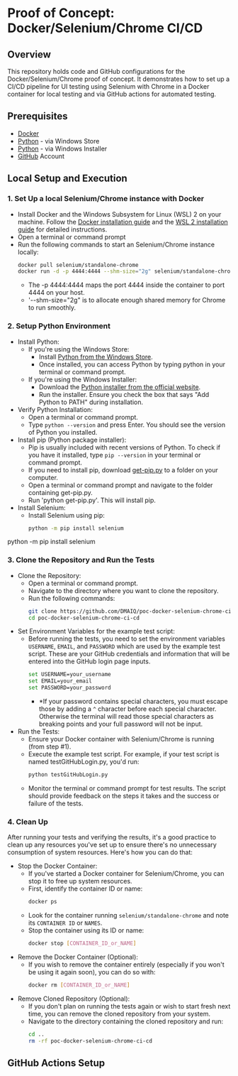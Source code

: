 # Proof of Concept: Docker/Selenium/Chrome CI/CD

## Overview
This repository holds code and GitHub configurations for the Docker/Selenium/Chrome proof of concept.
It demonstrates how to set up a CI/CD pipeline for UI testing using Selenium with Chrome in a Docker container for local testing and via GitHub actions for automated testing.

## Prerequisites
- [Docker](https://docs.docker.com/desktop/install/windows-install/)
- [Python](https://apps.microsoft.com/store/detail/python-312/9NCVDN91XZQP) - via Windows Store
- [Python](https://www.python.org/downloads/) - via Windows Installer
- [GitHub](https://github.com/) Account

## Local Setup and Execution

### 1. Set Up a local Selenium/Chrome instance with Docker
- Install Docker and the Windows Subsystem for Linux (WSL) 2 on your machine. Follow the [Docker installation guide](https://docs.docker.com/get-docker/) and the [WSL 2 installation guide](https://docs.microsoft.com/en-us/windows/wsl/install) for detailed instructions.
- Open a terminal or command prompt
- Run the following commands to start an Selenium/Chrome instance locally:
    ```sh
    docker pull selenium/standalone-chrome
    docker run -d -p 4444:4444 --shm-size="2g" selenium/standalone-chrome
    ```
    - The -p 4444:4444 maps the port 4444 inside the container to port 4444 on your host.
    - '--shm-size="2g" is to allocate enough shared memory for Chrome to run smoothly.

### 2. Setup Python Environment
- Install Python:
    - If you're using the Windows Store:
        - Install [Python from the Windows Store](https://apps.microsoft.com/store/detail/python-312/9NCVDN91XZQP).
        - Once installed, you can access Python by typing python in your terminal or command prompt.
    - If you're using the Windows Installer:
        - Download the [Python installer from the official website](https://www.python.org/downloads/).
        - Run the installer. Ensure you check the box that says "Add Python to PATH" during installation.
- Verify Python Installation:
    - Open a terminal or command prompt.
    - Type `python --version` and press Enter. You should see the version of Python you installed.
- Install pip (Python package installer):
    - Pip is usually included with recent versions of Python. To check if you have it installed, type `pip --version` in your terminal or command prompt.
    - If you need to install pip, download [get-pip.py](https://bootstrap.pypa.io/get-pip.py) to a folder on your computer.
    - Open a terminal or command prompt and navigate to the folder containing get-pip.py.
    - Run 'python get-pip.py'. This will install pip.
- Install Selenium:
    - Install Selenium using pip:
        ```sh
        python -m pip install selenium
        ```

python -m pip install selenium

### 3. Clone the Repository and Run the Tests
- Clone the Repository:
    - Open a terminal or command prompt.
    - Navigate to the directory where you want to clone the repository.
    - Run the following commands:
        ```sh
        git clone https://github.com/DMAIQ/poc-docker-selenium-chrome-ci-cd.git
        cd poc-docker-selenium-chrome-ci-cd
        ```
- Set Environment Variables for the example test script:
    - Before running the tests, you need to set the environment variables `USERNAME`, `EMAIL`, and `PASSWORD` which are used by the example test script. These are your GitHub credentials and information that will be entered into the GitHub login page inputs.
        ```sh
        set USERNAME=your_username
        set EMAIL=your_email
        set PASSWORD=your_password
        ```
        - *If your password contains special characters, you must escape those by adding a `^` character before each special character. Otherwise the terminal will read those special characters as breaking points and your full password will not be input.
- Run the Tests:
    - Ensure your Docker container with Selenium/Chrome is running (from step #1).
    - Execute the example test script. For example, if your test script is named testGitHubLogin.py, you'd run:
        ```sh
        python testGitHubLogin.py
        ```
    - Monitor the terminal or command prompt for test results. The script should provide feedback on the steps it takes and the success or failure of the tests.

### 4. Clean Up
After running your tests and verifying the results, it's a good practice to clean up any resources you've set up to ensure there's no unnecessary consumption of system resources. Here's how you can do that:
- Stop the Docker Container:
    - If you've started a Docker container for Selenium/Chrome, you can stop it to free up system resources.
    - First, identify the container ID or name:
        ```sh
        docker ps
        ```
    - Look for the container running `selenium/standalone-chrome` and note its `CONTAINER ID` or `NAMES`.
    - Stop the container using its ID or name:
        ```sh
        docker stop [CONTAINER_ID_or_NAME]
        ```
- Remove the Docker Container (Optional):
    - If you wish to remove the container entirely (especially if you won't be using it again soon), you can do so with:
        ```sh
        docker rm [CONTAINER_ID_or_NAME]
        ```
- Remove Cloned Repository (Optional):
    - If you don't plan on running the tests again or wish to start fresh next time, you can remove the cloned repository from your system.
    - Navigate to the directory containing the cloned repository and run:
        ```sh
        cd ..
        rm -rf poc-docker-selenium-chrome-ci-cd
        ```

## GitHub Actions Setup

